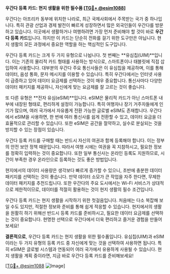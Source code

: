 **우간다 등록 카드: 현지 생활을 위한 필수품 [[TG💪+ @esim1088](https://t.me/s/esim1088)]**

우간다는 아프리카 동부에 위치한 나라로, 최근 국제사회에서 주목받는 국가 중 하나입니다. 특히 관광 산업과 경제 발전이 빠르게 성장하면서 많은 외국인들이 우간다를 방문하고 있습니다. 이곳에서 생활하거나 여행하려면 가장 먼저 준비해야 할 것이 바로 **우간다 등록 카드**입니다. 하지만 이 카드는 단순히 전화를 걸기 위한 도구만은 아닙니다. 현지 생활의 모든 과정에서 중요한 역할을 하는 핵심적인 도구입니다.

우간다 등록 카드는 크게 두 가지 유형으로 나뉩니다. 첫 번째는 **유심칩(UIM)**입니다. 이는 기존의 물리적 카드 형태를 사용하는 방식으로, 스마트폰이나 태블릿에 직접 삽입하여 사용합니다. 대부분의 우간다 주요 통신사들은 이 유심칩을 제공하며, 이를 통해 데이터, 음성 통화, 문자 메시지를 이용할 수 있습니다. 특히 우간다에서는 인터넷 사용이 급증하고 있어 데이터 요금제를 선택하는 것이 매우 중요합니다. 통신사마다 다양한 데이터 패키지를 제공하니, 자신에게 맞는 요금제를 잘 고르는 것이 좋습니다.

또 다른 유형은 **전자 유심(eSIM)**입니다. eSIM은 물리적 카드가 아닌 스마트폰 내부에 내장된 형태로, 편리하게 설정이 가능합니다. 특히 여행자나 장기 거주자들에게 인기가 많으며, 여러 국가에서 자유롭게 전환 가능한 글로벌 eSIM도 존재합니다. 우간다에서 eSIM을 사용하면, 한 번에 여러 통신사를 쉽게 전환할 수 있고, 데이터 요금을 더 효율적으로 관리할 수 있습니다. 또한 eSIM은 공간을 절약하고, 실수로 분실되는 것을 방지할 수 있는 장점이 있습니다.

우간다 등록 카드를 구매할 때는 반드시 자신의 여권과 함께 등록해야 합니다. 이는 정부의 안전 보안 정책 때문입니다. 따라서 여행 시에는 여권을 꼭 지참하시고, 필요한 정보를 정확히 입력하는 것이 중요합니다. 또한 일부 통신사는 온라인 등록도 지원하므로, 시간이 부족한 경우 온라인으로 등록하는 것도 좋은 방법입니다.

현지에서의 데이터 사용량은 생각보다 빠르게 증가할 수 있으니, 초반에 충분한 데이터 패키지를 선택하는 것이 좋습니다. 만약 데이터 소모가 큰 작업을 자주 한다면, 무제한 데이터 패키지를 추천드립니다. 또한 우간다의 주요 도시에서는 Wi-Fi 서비스가 상대적으로 제한적이므로, 데이터를 적절히 활용하는 것이 현지 생활의 필수 조건입니다.

우간다 등록 카드는 현지 생활을 시작하기 위한 첫걸음입니다. 처음에는 다소 복잡해 보일 수도 있지만, 적절한 정보와 준비를 통해 쉽게 적응할 수 있습니다. 현지에서의 생활을 원활히 하기 위해선 반드시 등록 카드를 준비하시고, 필요한 데이터 요금제를 선택하는 것이 중요합니다. 현명한 선택으로 우간다에서 더욱 편리하고 즐거운 경험을 만들어보세요!

**결론적으로**, 우간다 등록 카드는 현지 생활을 위한 필수품입니다. 유심칩(UIM)과 eSIM이라는 두 가지 유형의 등록 카드 중 자신에게 맞는 것을 선택하여 사용하면 됩니다. 특히 eSIM은 글로벌 시스템과 연동되어 여러 국가에서 유용하게 사용될 수 있습니다. 현지 생활을 계획 중이라면, 지금 바로 우간다 등록 카드를 준비해보세요!

[[TG💪+ @esim1088](https://t.me/s/esim1088) ![Image](https://i.postimg.cc/Y0z9fWf4/image.png)]